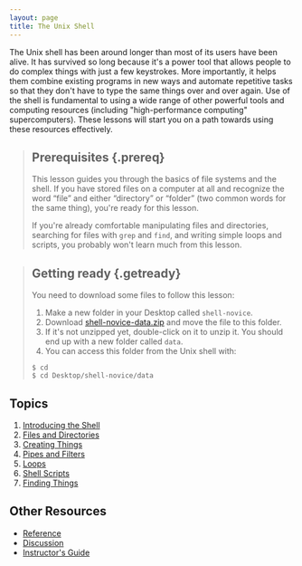 ```yaml
---
layout: page
title: The Unix Shell
---
```

The Unix shell has been around longer than most of its users have been alive.
It has survived so long because it's a power tool
that allows people to do complex things with just a few keystrokes.
More importantly,
it helps them combine existing programs in new ways
and automate repetitive tasks
so that they don't have to type the same things over and over again.
Use of the shell is fundamental to using a wide range of other powerful tools 
and computing resources (including "high-performance computing" supercomputers).
These lessons will start you on a path towards using these resources effectively.

> ## Prerequisites {.prereq}
>
> This lesson guides you through the basics of file systems and the
> shell.  If you have stored files on a computer at all and recognize
> the word “file” and either “directory” or “folder” (two common words
> for the same thing), you're ready for this lesson.
>
> If you're already comfortable manipulating files and directories,
> searching for files with `grep` and `find`, and writing simple loops
> and scripts, you probably won't learn much from this lesson.

> ## Getting ready {.getready}
>
> You need to download some files to follow this lesson:
> 
> 1. Make a new folder in your Desktop called `shell-novice`.
> 2. Download [shell-novice-data.zip](./shell-novice-data.zip) and move the file to this folder.
> 3. If it's not unzipped yet, double-click on it to unzip it. You should end up with a new folder called `data`.
> 4. You can access this folder from the Unix shell with:
>
> ~~~ {.input}
> $ cd 
> $ cd Desktop/shell-novice/data
> ~~~

## Topics

1.  [Introducing the Shell](00-intro.html)
2.  [Files and Directories](01-filedir.html)
3.  [Creating Things](02-create.html)
4.  [Pipes and Filters](03-pipefilter.html)
5.  [Loops](04-loop.html)
6.  [Shell Scripts](05-script.html)
7.  [Finding Things](06-find.html)

## Other Resources

*   [Reference](reference.html)
*   [Discussion](discussion.html)
*   [Instructor's Guide](instructors.html)
